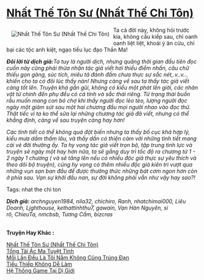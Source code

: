 <a href="https://utruyen.com/truyen/nhat-the-ton-su-nhat-the-chi-ton/17556/" title="Nhất Thế Tôn Sư (Nhất Thế Chi Tôn)"><h1>Nhất Thế Tôn Sư (Nhất Thế Chi Tôn)</h1></a><div style="display:table"><img align="right" style="float: left; padding: 10px;" src="https://utruyen.com/images/story/200x260/nhat-the-ton-su-nhat-the-chi-ton.jpg" alt="Nhất Thế Tôn Sư (Nhất Thế Chi Tôn)">Ta cả đời này, không hỏi trước kia, không cầu kiếp sau, chỉ oanh oanh liệt liệt, khoái ý ân cừu, chỉ bại các tộc anh kiệt, ngạo tiếu lục đạo Thần Ma!<p></p><b><i>Đôi lời từ dịch giả:</i></b><i>Ta tuy là người dịch, nhưng quãng thời gian đầu tiên đọc cuốn này cũng phải thừa nhận tác giả viết hơi thiếu điểm nhấn, câu chữ thiếu gọn gàng, súc tích, miêu tả đánh đấm chưa thực sự sắc nét,.v..v... khiến cho ta có đôi lúc thấy nản! Nhưng càng về sau ta thấy tác giả viết càng tốt lên. Truyện khá gần gũi, không có kiểu một phát lên giời, các nhân vật từ chính đến phụ đều có cá tính và sắc thái riêng. Từ trạng thái buồn rầu muốn mang con bỏ chợ khi thấy người đọc lèo tèo, lượng người đọc ngày một giảm sút sau một hai chương đầu mọi người nhao vào đọc thử. Thật tiếc vì ta ko thể sửa lại những chương tác giả đã viết, nhưng có thể khẳng định, càng về sau truyện càng hay hơn!<p></p>Các tình tiết có thể không quá đột biến nhưng ta thấy bố cục khá hợp lý, kiểu mưa dầm thấm lâu, và thấy dần có thiện cảm với những tình tiết mang cái vẻ đời thường ấy. Ta hy vọng tác giả viết trọn bộ, tập trung tinh lực và truyện sẽ ngày một hay hơn nữa, ta sẽ gắng duy trì tốc độ ra chương từ 1 - 2 ngày 1 chương ( và sẽ tăng lên nếu có nhiều độc giả thực sự yêu thích và theo dõi bộ truyện), cũng hy vọng có thêm nhiều độc giả kiên trì vượt qua những vụn sạn ban đầu để được thưởng thức những bát cơm ngon hơn còn ở phía sau. Vạn sự khởi đầu nan, sự đời không phải vẫn như vậy hay sao?!<p></p></i><p></p>Tags: nhat the chi ton<p></p><b><i>Dịch giả: </i></b><i>archnguyen1984, nila32, chichiro, Ranh, nhatchimai000, Liêu Doanh, Ljghthouse, kethattinhthu7, gawain, Vạn Hàn Nguyên, si rô, ChieuTa, nmcbsb, Tương Cầm, </i><i>bizcras</i></div><p><br><b>Truyện Hay Khác :</b></p><a href="https://utruyen.com/truyen/nhat-the-ton-su-nhat-the-chi-ton/17556/" alt="Nhất Thế Tôn Sư (Nhất Thế Chi Tôn)">Nhất Thế Tôn Sư (Nhất Thế Chi Tôn)</a><br/><a href="https://utruyen.com/truyen/tong-tai-ac-ma-tuyet-tinh/19533/" alt="Tổng Tài Ác Ma Tuyệt Tình">Tổng Tài Ác Ma Tuyệt Tình</a><br/><a href="https://github.com/quanluxury/ngontinh_top100/tree/master/19233" alt="Mỗi Lần Đều Là Tôi Nằm Không Cũng Trúng Đạn">Mỗi Lần Đều Là Tôi Nằm Không Cũng Trúng Đạn</a><br/><a href="https://github.com/quanluxury/ngontinh_top100/tree/master/17272" alt="Tiểu Thiếp Không Dễ Làm">Tiểu Thiếp Không Dễ Làm</a><br/><a href="https://images.google.sm/url?q=https%3A%2F%2Futruyen.com%2Ftruyen%2Fhe-thong-game-tai-di-gioi%2F17260%2F" alt="Hệ Thống Game Tại Dị Giới">Hệ Thống Game Tại Dị Giới</a><br/>